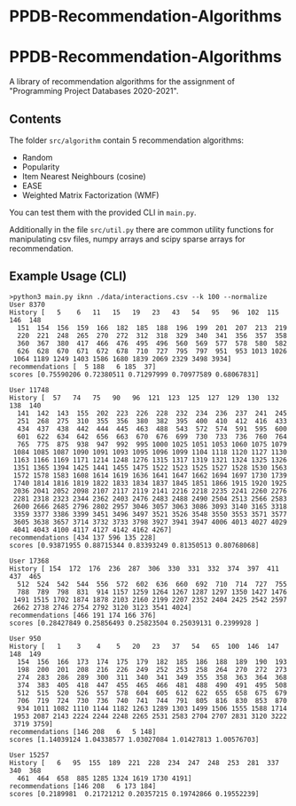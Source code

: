 # PPDB-Recommendation-Algorithms

# PPDB-Recommendation-Algorithms

A library of recommendation algorithms for the assignment of "Programming Project Databases 2020-2021".

## Contents
The folder `src/algorithm` contain 5 recommendation algorithms:
- Random
- Popularity
- Item Nearest Neighbours (cosine)
- EASE
- Weighted Matrix Factorization (WMF)

You can test them with the provided CLI in `main.py`.

Additionally in the file `src/util.py` there are common utility functions for manipulating csv files, numpy arrays and scipy sparse arrays for recommendation.

## Example Usage (CLI)

```
>python3 main.py iknn ./data/interactions.csv --k 100 --normalize
User 8370
History [   5    6   11   15   19   23   43   54   95   96  102  115  146  148
  151  154  156  159  166  182  185  188  196  199  201  207  213  219
  220  221  248  265  270  272  312  318  329  340  341  356  357  358
  360  367  380  417  466  476  495  496  560  569  577  578  580  582
  626  628  670  671  672  678  710  727  795  797  951  953 1013 1026
 1064 1189 1249 1403 1586 1680 1839 2069 2329 3498 3934]
recommendations [  5 188   6 185  37]
scores [0.75590206 0.72380511 0.71297999 0.70977589 0.68067831]

User 11748
History [  57   74   75   90   96  121  123  125  127  129  130  132  138  140
  141  142  143  155  202  223  226  228  232  234  236  237  241  245
  251  268  275  310  355  356  380  382  395  400  410  412  416  433
  434  437  438  442  444  445  463  488  543  572  574  591  595  600
  601  622  634  642  656  663  670  676  699  730  733  736  760  764
  765  775  875  938  947  992  995 1000 1025 1051 1053 1060 1075 1079
 1084 1085 1087 1090 1091 1093 1095 1096 1099 1104 1118 1120 1127 1130
 1163 1166 1169 1171 1214 1248 1276 1315 1317 1319 1321 1324 1325 1326
 1351 1365 1394 1425 1441 1455 1475 1522 1523 1525 1527 1528 1530 1563
 1572 1578 1583 1608 1614 1619 1636 1641 1647 1662 1694 1697 1730 1739
 1740 1814 1816 1819 1822 1833 1834 1837 1845 1851 1866 1915 1920 1925
 2036 2041 2052 2098 2107 2117 2119 2141 2216 2218 2235 2241 2260 2276
 2281 2318 2323 2344 2362 2403 2476 2483 2488 2490 2504 2513 2566 2583
 2600 2666 2685 2796 2802 2957 3046 3057 3063 3086 3093 3140 3165 3318
 3359 3377 3386 3399 3451 3496 3497 3521 3526 3548 3550 3553 3571 3577
 3605 3638 3657 3714 3732 3733 3798 3927 3941 3947 4006 4013 4027 4029
 4041 4043 4100 4117 4127 4142 4162 4267]
recommendations [434 137 596 135 228]
scores [0.93871955 0.88715344 0.83393249 0.81350513 0.80768068]

User 17368
History [ 154  172  176  236  287  306  330  331  332  374  397  411  437  465
  512  524  542  544  556  572  602  636  660  692  710  714  727  755
  788  789  798  831  914 1157 1259 1264 1267 1287 1297 1350 1427 1476
 1491 1515 1702 1874 1878 2103 2160 2199 2207 2352 2404 2425 2542 2597
 2662 2738 2746 2754 2792 3120 3123 3541 4024]
recommendations [466 191 174 166 376]
scores [0.28427849 0.25856493 0.25823504 0.25039131 0.2399928 ]

User 950
History [   1    3    4    5   20   23   37   54   65  100  146  147  148  149
  154  156  166  173  174  175  179  182  185  186  188  189  190  193
  198  200  201  208  216  226  249  252  253  258  264  270  272  273
  274  283  286  289  300  311  340  341  349  355  358  363  364  368
  374  383  405  418  447  455  465  466  481  488  490  491  495  508
  512  515  520  526  557  578  604  605  612  622  655  658  675  679
  706  719  724  730  736  740  741  744  791  805  816  830  853  870
  934 1011 1082 1110 1144 1182 1263 1289 1303 1499 1506 1555 1588 1714
 1953 2087 2143 2224 2244 2248 2265 2531 2583 2704 2707 2831 3120 3222
 3719 3759]
recommendations [146 208   6   5 148]
scores [1.14039124 1.04338577 1.03027084 1.01427813 1.00576703]

User 15257
History [   6   95  155  189  221  228  234  247  248  253  281  337  340  368
  461  464  658  885 1285 1324 1619 1730 4191]
recommendations [146 208   6 173 184]
scores [0.2189981  0.21721212 0.20357215 0.19742866 0.19552239]
```
